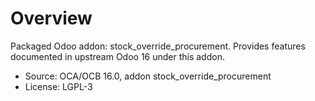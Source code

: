 # Overview

Packaged Odoo addon: stock_override_procurement. Provides features documented in upstream Odoo 16 under this addon.

- Source: OCA/OCB 16.0, addon stock_override_procurement
- License: LGPL-3
